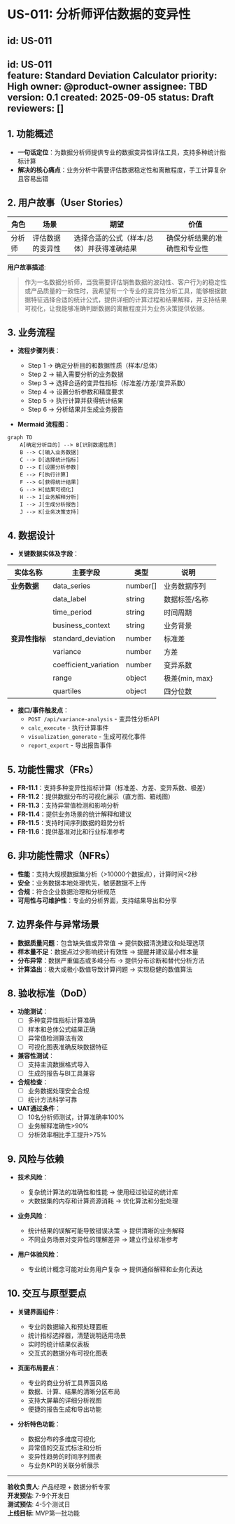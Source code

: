 # US-011: 分析师评估数据的变异性

id: US-011
---
id: US-011  
feature: Standard Deviation Calculator
priority: High
owner: @product-owner
assignee: TBD
version: 0.1
created: 2025-09-05
status: Draft
reviewers: []
---

## 1. **功能概述**
- **一句话定位**：为数据分析师提供专业的数据变异性评估工具，支持多种统计指标计算
- **解决的核心痛点**：业务分析中需要评估数据稳定性和离散程度，手工计算复杂且容易出错

## 2. **用户故事（User Stories）**
| 角色 | 场景 | 期望 | 价值 |
| ---- | ---- | ---- | ---- |
| 分析师 | 评估数据的变异性 | 选择合适的公式（样本/总体）并获得准确结果 | 确保分析结果的准确性和专业性 |

**用户故事描述**:
> 作为一名数据分析师，当我需要评估销售数据的波动性、客户行为的稳定性或产品质量的一致性时，我希望有一个专业的变异性分析工具，能够根据数据特征选择合适的统计公式，提供详细的计算过程和结果解释，并支持结果可视化，让我能够准确判断数据的离散程度并为业务决策提供依据。

## 3. **业务流程**
- **流程步骤列表**：
  - Step 1 → 确定分析目的和数据性质（样本/总体）
  - Step 2 → 输入需要分析的业务数据
  - Step 3 → 选择合适的变异性指标（标准差/方差/变异系数）
  - Step 4 → 设置分析参数和精度要求
  - Step 5 → 执行计算并获得统计结果
  - Step 6 → 分析结果并生成业务报告

- **Mermaid 流程图**：
```mermaid
graph TD
    A[确定分析目的] --> B[识别数据性质]
    B --> C[输入业务数据]
    C --> D[选择统计指标]
    D --> E[设置分析参数]
    E --> F[执行计算]
    F --> G[获得统计结果]
    G --> H[结果可视化]
    H --> I[业务解释分析]
    I --> J[生成分析报告]
    J --> K[业务决策支持]
```

## 4. **数据设计**
- **关键数据实体及字段**：

| 实体名称 | 主要字段 | 类型 | 说明 |
|---------|---------|------|------|
| **业务数据** | data_series | number[] | 业务数据序列 |
|  | data_label | string | 数据标签/名称 |
|  | time_period | string | 时间周期 |
|  | business_context | string | 业务背景 |
| **变异性指标** | standard_deviation | number | 标准差 |
|  | variance | number | 方差 |
|  | coefficient_variation | number | 变异系数 |
|  | range | object | 极差{min, max} |
|  | quartiles | object | 四分位数 |

- **接口/事件触发点**：
  - `POST /api/variance-analysis` - 变异性分析API
  - `calc_execute` - 执行计算事件
  - `visualization_generate` - 生成可视化事件
  - `report_export` - 导出报告事件

## 5. **功能性需求（FRs）**
- **FR-11.1**：支持多种变异性指标计算（标准差、方差、变异系数、极差）
- **FR-11.2**：提供数据分布的可视化展示（直方图、箱线图）
- **FR-11.3**：支持异常值检测和影响分析
- **FR-11.4**：提供业务场景的统计解释和建议
- **FR-11.5**：支持时间序列数据的趋势分析
- **FR-11.6**：提供基准对比和行业标准参考

## 6. **非功能性需求（NFRs）**
- **性能**：支持大规模数据集分析（>10000个数据点），计算时间<2秒
- **安全**：业务数据本地处理优先，敏感数据不上传
- **合规**：符合企业数据治理和分析规范
- **可用性与可维护性**：专业的分析界面，支持结果导出和分享

## 7. **边界条件与异常场景**
- **数据质量问题**：包含缺失值或异常值 → 提供数据清洗建议和处理选项
- **样本量不足**：数据点过少影响统计有效性 → 提醒并建议最小样本量
- **分布异常**：数据严重偏态或多峰分布 → 提供分布诊断和替代分析方法
- **计算溢出**：极大或极小数值导致计算问题 → 实现稳健的数值算法

## 8. **验收标准（DoD）**
- **功能测试**：
  - [ ] 多种变异性指标计算准确
  - [ ] 样本和总体公式结果正确
  - [ ] 异常值检测算法有效
  - [ ] 可视化图表准确反映数据特征

- **兼容性测试**：
  - [ ] 支持主流数据格式导入
  - [ ] 生成的报告与BI工具兼容

- **合规检查**：
  - [ ] 业务数据处理安全合规
  - [ ] 统计方法科学可靠

- **UAT通过条件**：
  - [ ] 10名分析师测试，计算准确率100%
  - [ ] 业务解释准确性>90%
  - [ ] 分析效率相比手工提升>75%

## 9. **风险与依赖**
- **技术风险**：
  - 复杂统计算法的准确性和性能 → 使用经过验证的统计库
  - 大数据集的内存和计算资源消耗 → 优化算法和分批处理

- **业务风险**：
  - 统计结果的误解可能导致错误决策 → 提供清晰的业务解释
  - 不同业务场景对变异性的理解差异 → 建立行业标准参考

- **用户体验风险**：
  - 专业统计概念可能对业务用户复杂 → 提供通俗解释和业务化表达

## 10. **交互与原型要点**
- **关键界面组件**：
  - 专业的数据输入和预处理面板
  - 统计指标选择器，清楚说明适用场景
  - 实时的统计结果仪表板
  - 交互式的数据分布可视化图表

- **页面布局要点**：
  - 专业的商业分析工具界面风格
  - 数据、计算、结果的清晰分区布局
  - 支持大屏幕的详细分析视图
  - 便捷的报告生成和导出功能

- **分析特色功能**：
  - 数据分布的多维度可视化
  - 异常值的交互式标注和分析
  - 变异性趋势的时间序列图表
  - 与业务KPI的关联分析展示

---

**验收负责人**: 产品经理 + 数据分析专家  
**开发预估**: 7-9个开发日  
**测试预估**: 4-5个测试日  
**上线目标**: MVP第一批功能